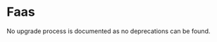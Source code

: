 <!-- NOTE: THIS FILE IS AUTOGENERATED. DO NOT EDIT BY HAND. -->
<!-- see templates/registry/markdown/attribute_namespace.md.j2 -->

# Faas

No upgrade process is documented as no deprecations can be found.




